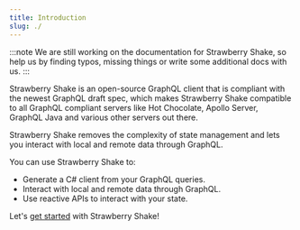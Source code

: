 ```yaml
---
title: Introduction
slug: ./
---
```


:::note
We are still working on the documentation for Strawberry Shake, so help us by finding typos, missing things or write some additional docs with us.
:::

Strawberry Shake is an open-source GraphQL client that is compliant with the newest GraphQL draft spec, which makes Strawberry Shake compatible to all GraphQL compliant servers like Hot Chocolate, Apollo Server, GraphQL Java and various other servers out there.

Strawberry Shake removes the complexity of state management and lets you interact with local and remote data through GraphQL.

You can use Strawberry Shake to:

- Generate a C# client from your GraphQL queries.
- Interact with local and remote data through GraphQL.
- Use reactive APIs to interact with your state.

Let's [get started](get-started/blazor.md) with Strawberry Shake!
